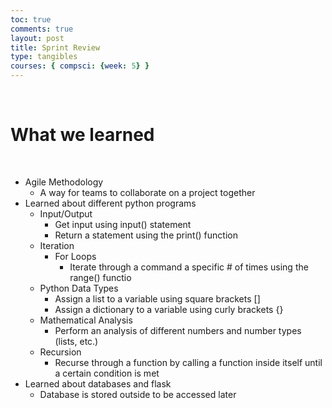 ```yaml
---
toc: true
comments: true
layout: post
title: Sprint Review
type: tangibles
courses: { compsci: {week: 5} }
---
```

​
# What we learned
​
- Agile Methodology
  - A way for teams to collaborate on a project together
- Learned about different python programs
  - Input/Output
    - Get input using input() statement
    - Return a statement using the print() function
  - Iteration
    - For Loops
      - Iterate through a command a specific # of times using the range() functio 
  - Python Data Types
    - Assign a list to a variable using square brackets []
    - Assign a dictionary to a variable using curly brackets {}
  - Mathematical Analysis
    - Perform an analysis of different numbers and number types (lists, etc.)
  - Recursion
    - Recurse through a function by calling a function inside itself until a certain condition is met
- Learned about databases and flask
  - Database is stored outside to be accessed later
​

